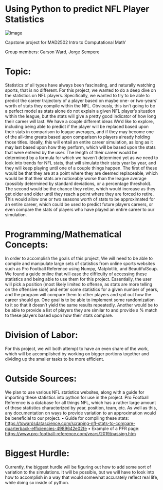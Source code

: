 # Using Python to predict NFL Player Statistics

![image](https://user-images.githubusercontent.com/73800194/148820245-4c43eeaa-1be6-42c5-ba82-22171fef965b.png)

Capstone project for MAD2502 Intro to Computational Math'

Group members: Carson Ward, Jorge Sempere

# Topic:
	
Statistics of all types have always been fascinating, and naturally watching sports, that is no different. For this project, we wanted to do a deep dive on the statistics on NFL players. Specifically, we wanted to try to be able to predict the career trajectory of a player based on maybe one- or two-years’ worth of stats they compile within the NFL. Obviously, this isn’t going to be a perfect model as stats alone do not explain a given NFL player’s situation within the league, but the stats will give a pretty good indicator of how long their career will last. We have a couple different ideas We’d like to explore, including being able to predict if the player will be replaced based upon their stats in comparison to league averages, and if they may become one of the all-time greats based upon comparison to players already holding those titles. Ideally, this will entail an entire career simulation, as long as it may last based upon how they perform, which will be based upon the stats that were entered by the user. The length of their career would be determined by a formula for which we haven’t determined yet as we need to look into trends for NFL stats, that will simulate their stats year by year, and they will keep playing until one of a couple things happen. The first of these would be that they are at a point where they are deemed replaceable, which would be that their stats are noticeably worse than the league average (possibly determined by standard deviations, or a percentage threshold). The second would be the chance they retire, which would increase as they get older and older until they reach a point where they are forced to retire. This would allow one or two seasons worth of stats to be approximated for an entire career, which could be used to predict future players careers, or even compare the stats of players who have played an entire career to our simulation.

# Programming/Mathematical Concepts:

In order to accomplish the goals of this project, We will need to be able to compile and manipulate large sets of statistics from online sports websites such as Pro Football Reference using Numpy, Matplotlib, and BeautifulSoup. We found a guide online that will ease the difficulty of accessing these statistics and being able to use them for this project. Essentially, the user will pick a position (most likely limited to offense, as stats are more telling on the offensive side) and enter some statistics for a given number of years, and the program will compare them to other players and spit out how the career should go. One goal is  to be able to implement some randomization to it so that it doesn’t yield the same results repeatedly. Another would be to be able to provide a list of players they are similar to and provide a % match to these players based upon how their stats compare.





# Division of Labor:

For this project, we will both attempt to have an even share of the work, which will be accomplished by working on bigger portions together and dividing up the smaller tasks to be more efficient. 

# Outside Sources:

We plan to use various NFL statistics websites, along with a guide for importing these statistics into python for use in the project. Pro Football Reference is a database for all things NFL, which has a rather large amount of these statistics characterized by year, position, team, etc.
As well as this, any documentation on ways to provide variation to an approximation would be beneficial to our project.
•	Guide for compiling these stats: https://towardsdatascience.com/scraping-nfl-stats-to-compare-quarterback-efficiencies-4989642e02fe
•	Example of a PFR page: https://www.pro-football-reference.com/years/2019/passing.htm
	

# Biggest Hurdle:

Currently, the biggest hurdle will be figuring out how to add some sort of variation to the simulations. It will be possible, but we will have to look into how to accomplish in a way that would somewhat accurately reflect real life, while doing so inside of python.



